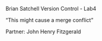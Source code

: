 Brian Satchell
Version Control - Lab4

“This might cause a merge conflict”

Partner:
John Henry Fitzgerald



